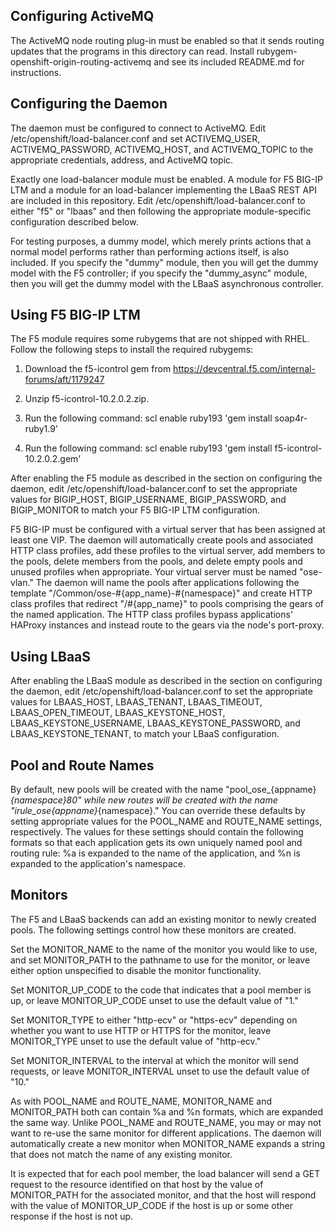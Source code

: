 Configuring ActiveMQ
--------------------

The ActiveMQ node routing plug-in must be enabled so that it sends routing
updates that the programs in this directory can read.  Install
rubygem-openshift-origin-routing-activemq and see its included README.md for
instructions.

Configuring the Daemon
----------------------

The daemon must be configured to connect to ActiveMQ. Edit
/etc/openshift/load-balancer.conf and set ACTIVEMQ_USER, ACTIVEMQ_PASSWORD,
ACTIVEMQ_HOST, and ACTIVEMQ_TOPIC to the appropriate credentials, address, and
ActiveMQ topic.

Exactly one load-balancer module must be enabled.  A module for F5 BIG-IP LTM
and a module for an load-balancer implementing the LBaaS REST API are included
in this repository.  Edit /etc/openshift/load-balancer.conf to either "f5" or
"lbaas" and then following the appropriate module-specific configuration
described below.

For testing purposes, a dummy model, which merely prints actions that
a normal model performs rather than performing actions itself, is also
included.  If you specify the "dummy" module, then you will get the
dummy model with the F5 controller; if you specify the "dummy_async"
module, then you will get the dummy model with the LBaaS asynchronous
controller.

Using F5 BIG-IP LTM
-------------------

The F5 module requires some rubygems that are not shipped with RHEL.  Follow the
following steps to install the required rubygems:

1. Download the f5-icontrol gem from
   https://devcentral.f5.com/internal-forums/aft/1179247

2. Unzip f5-icontrol-10.2.0.2.zip.

3. Run the following command:
   scl enable ruby193 'gem install soap4r-ruby1.9'

4. Run the following command:
   scl enable ruby193 'gem install f5-icontrol-10.2.0.2.gem'

After enabling the F5 module as described in the section on configuring the
daemon, edit /etc/openshift/load-balancer.conf to set the appropriate values
for BIGIP_HOST, BIGIP_USERNAME, BIGIP_PASSWORD, and BIGIP_MONITOR to match your
F5 BIG-IP LTM configuration.

F5 BIG-IP must be configured with a virtual server that has been assigned at
least one VIP.  The daemon will automatically create pools and associated HTTP
class profiles, add these profiles to the virtual server, add members to the
pools, delete members from the pools, and delete empty pools and unused profiles
when appropriate.  Your virtual server must be named "ose-vlan." The daemon will
name the pools after applications following the template
"/Common/ose-#{app_name}-#{namespace}" and create HTTP class profiles that
redirect "/#{app_name}" to pools comprising the gears of the named application.
The HTTP class profiles bypass applications' HAProxy instances and instead route
to the gears via the node's port-proxy.

Using LBaaS
-----------

After enabling the LBaaS module as described in the section on
configuring the daemon, edit /etc/openshift/load-balancer.conf to set
the appropriate values for LBAAS_HOST, LBAAS_TENANT, LBAAS_TIMEOUT,
LBAAS_OPEN_TIMEOUT, LBAAS_KEYSTONE_HOST, LBAAS_KEYSTONE_USERNAME,
LBAAS_KEYSTONE_PASSWORD, and LBAAS_KEYSTONE_TENANT, to match your LBaaS
configuration.

Pool and Route Names
--------------------
By default, new pools will be created with the name
"pool_ose_{appname}_{namespace}_80" while new routes will be created
with the name "irule_ose_{appname}_{namespace}."  You can override these
defaults by setting appropriate values for the POOL_NAME and ROUTE_NAME
settings, respectively.  The values for these settings should contain
the following formats so that each application gets its own uniquely
named pool and routing rule: %a is expanded to the name of the
application, and %n is expanded to the application's namespace.

Monitors
--------
The F5 and LBaaS backends can add an existing monitor to newly created pools.
The following settings control how these monitors are created.

Set the MONITOR_NAME to the name of the monitor you would like to use, and set
MONITOR_PATH to the pathname to use for the monitor, or leave either option
unspecified to disable the monitor functionality.

Set MONITOR_UP_CODE to the code that indicates that a pool member is up,
or leave MONITOR_UP_CODE unset to use the default value of "1."

Set MONITOR_TYPE to either "http-ecv" or "https-ecv" depending on
whether you want to use HTTP or HTTPS for the monitor, leave
MONITOR_TYPE unset to use the default value of "http-ecv."

Set MONITOR_INTERVAL to the interval at which the monitor will send
requests, or leave MONITOR_INTERVAL unset to use the default value of
"10."

As with POOL_NAME and ROUTE_NAME, MONITOR_NAME and MONITOR_PATH both can
contain %a and %n formats, which are expanded the same way.  Unlike
POOL_NAME and ROUTE_NAME, you may or may not want to re-use the same
monitor for different applications.  The daemon will automatically
create a new monitor when MONITOR_NAME expands a string that does not
match the name of any existing monitor.

It is expected that for each pool member, the load balancer will send
a GET request to the resource identified on that host by the value of
MONITOR_PATH for the associated monitor, and that the host will respond
with the value of MONITOR_UP_CODE if the host is up or some other
response if the host is not up.
